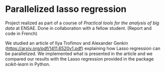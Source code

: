 # Parallelized lasso regression

Project realized as part of a course of *Practical tools for the analysis of big data* at ENSAE. Done in collaboration with a fellow student. (Report and code in French)

We studied an article of Ilya Trofimov and Alexander Genkin (https://arxiv.org/pdf/1411.6520v1.pdf) explaining how Lasso regression can be parallelized. We implemented what is presented in the article and we compared our results with the Lasso regression provided in the package *scikit-learn* in Python.
